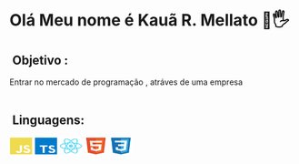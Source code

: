 <h1> Olá Meu nome é Kauã R. Mellato 🧒🖐</h1> 


<div>
<h2><img height="26rem" alt="" src="https://cdn-icons-png.flaticon.com/128/6005/6005573.png"> Objetivo :</h2>
Entrar no mercado de programação , atráves de uma empresa 
   
</div><br>



 <h2><img height="26rem" alt="" src="https://cdn-icons-png.flaticon.com/128/4131/4131518.png"> Linguagens:</h2> 

<div display="inline-block">
   <img align="center" alt="Icon-Js" height="30" width="40" src="https://raw.githubusercontent.com/devicons/devicon/master/icons/javascript/javascript-plain.svg">
  <img align="center" alt="Icon-Ts" height="30" width="40" src="https://raw.githubusercontent.com/devicons/devicon/master/icons/typescript/typescript-plain.svg">
  <img align="center" alt="Icon-React" height="30" width="40" src="https://raw.githubusercontent.com/devicons/devicon/master/icons/react/react-original.svg">
  <img align="center" alt="Icon-HTML" height="30" width="40" src="https://raw.githubusercontent.com/devicons/devicon/master/icons/html5/html5-original.svg">
  <img align="center" alt="Icon-CSS" height="30" width="40" src="https://raw.githubusercontent.com/devicons/devicon/master/icons/css3/css3-original.svg">
</div>

##
<div>
<img height="196rem" alt="" src="https://github-readme-stats.vercel.app/api/top-langs/?username=kaua-S&theme=blue-green"> 
<img alt="" src="https://github-readme-stats.vercel.app/api?username=anuraghazra&show_icons=true&theme=radical"> 
</div>




